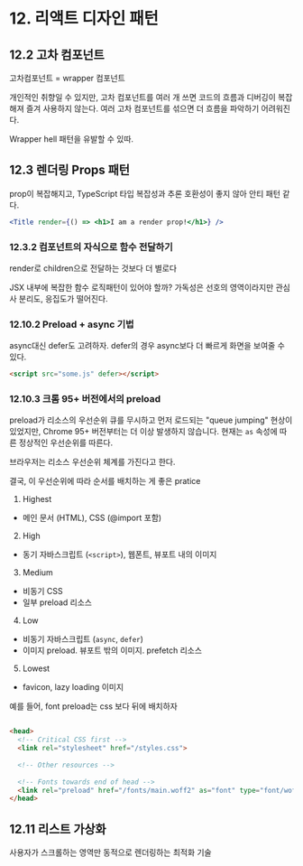 # 12. 리액트 디자인 패턴



## 12.2 고차 컴포넌트

고차컴포넌트 = wrapper 컴포넌트

개인적인 취향일 수 있지만, 고차 컴포넌트를 여러 개 쓰면 코드의 흐름과 디버깅이 복잡해져 즐겨 사용하지 않는다. 여러 고차 컴포넌트를 섞으면 더 흐름을 파악하기 어려워진다.

Wrapper hell 패턴을 유발할 수 있따.



## 12.3 렌더링 Props 패턴

prop이 복잡해지고, TypeScript 타입 복잡성과 추론 호환성이 좋지 않아 안티 패턴 같다.

```jsx
<Title render={() => <h1>I am a render prop!</h1>} />
```





### 12.3.2 컴포넌트의 자식으로 함수 전달하기

render로 children으로 전달하는 것보다 더 별로다 

JSX 내부에 복잡한 함수 로직패턴이 있어야 할까? 가독성은 선호의 영역이라지만 관심사 분리도, 응집도가 떨어진다.





### 12.10.2 Preload + async 기법

async대신 defer도 고려하자. defer의 경우 async보다 더 빠르게 화면을 보여줄 수 있다.

```html
<script src="some.js" defer></script>
```





### 12.10.3 크롬 95+ 버전에서의 preload

preload가 리소스의 우선순위 큐를 무시하고 먼저 로드되는 "queue jumping" 현상이 있었지만, Chrome 95+ 버전부터는 더 이상 발생하지 않습니다. 현재는 `as` 속성에 따른 정상적인 우선순위를 따른다.



브라우저는 리소스 우선순위 체계를 가진다고 한다.

결국, 이 우선순위에 따라 순서를 배치하는 게 좋은 pratice

1. Highest

- 메인 문서 (HTML), CSS (@import 포함)

2. High

- 동기 자바스크립트 (`<script>`), 웹폰트, 뷰포트 내의 이미지

3. Medium

- 비동기 CSS
- 일부 preload 리소스

4. Low

- 비동기 자바스크립트 (`async`, `defer`)
- 이미지 preload. 뷰포트 밖의 이미지. prefetch 리소스

5. Lowest

- favicon, lazy loading 이미지



예를 들어, font preload는 css 보다 뒤에 배치하자

```html

<head>
  <!-- Critical CSS first -->
  <link rel="stylesheet" href="/styles.css">
  
  <!-- Other resources -->
  
  <!-- Fonts towards end of head -->
  <link rel="preload" href="/fonts/main.woff2" as="font" type="font/woff2" crossorigin>
</head>
```





## 12.11 리스트 가상화

사용자가 스크롤하는 영역만 동적으로 렌더링하는 최적화 기술































